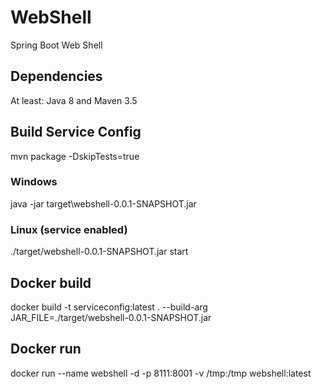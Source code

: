 # WebShell
Spring Boot Web Shell

## Dependencies
At least: Java 8 and Maven 3.5

## Build Service Config
mvn package -DskipTests=true

### Windows
java -jar target\webshell-0.0.1-SNAPSHOT.jar

### Linux (service enabled)
./target/webshell-0.0.1-SNAPSHOT.jar start

## Docker build
docker build -t serviceconfig:latest . --build-arg JAR_FILE=./target/webshell-0.0.1-SNAPSHOT.jar

## Docker run
docker run --name webshell -d -p 8111:8001 -v /tmp:/tmp webshell:latest
